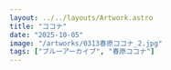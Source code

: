 ```yaml
---
layout: ../../layouts/Artwork.astro
title: "ココナ"
date: "2025-10-05"
image: "/artworks/0313春原ココナ_2.jpg"
tags: ["ブルーアーカイブ", "春原ココナ"]
---
```


